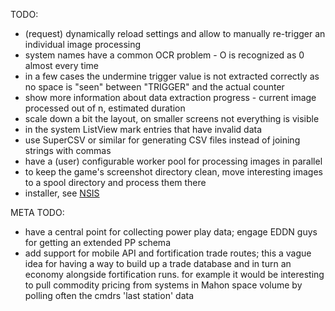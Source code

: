 TODO:

* (request) dynamically reload settings and allow to manually re-trigger an individual image processing
* system names have a common OCR problem - O is recognized as 0 almost every time
* in a few cases the undermine trigger value is not extracted correctly as no space is "seen" between "TRIGGER" and the actual counter
* show more information about data extraction progress - current image processed out of n, estimated duration
* scale down a bit the layout, on smaller screens not everything is visible
* in the system ListView mark entries that have invalid data
* use SuperCSV or similar for generating CSV files instead of joining strings with commas
* have a (user) configurable worker pool for processing images in parallel
* to keep the game's screenshot directory clean, move interesting images to a spool directory and process them there
* installer, see [NSIS](http://nsis.sourceforge.net/Java_Launcher_with_automatic_JRE_installation)

META TODO:

* have a central point for collecting power play data; engage EDDN guys for getting an extended PP schema
* add support for mobile API and fortification trade routes; this a vague idea for having a way to build up a trade database and in turn 
an economy alongside fortification runs. for example it would be interesting to pull commodity pricing from systems in Mahon space volume
by polling often the cmdrs 'last station' data 
